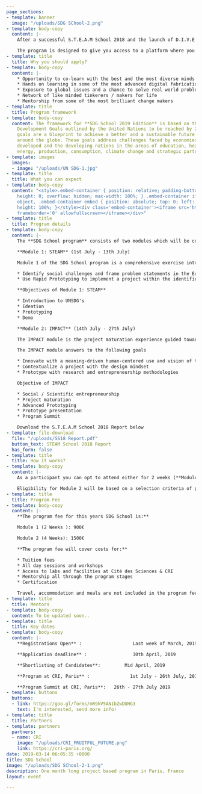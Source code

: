 ```yaml
---
page_sections:
- template: banner
  image: "/uploads/SDG SChool-2.png"
- template: body-copy
  content: |-
    After a successful S.T.E.A.M School 2018 and the launch of D.I.V.E 2019, we bring to you yet another program to provide a global learning experience, this time in Paris, France. The **SDG School 2019 Edition** is a one month long project based program which Maker’s Asylum will be conducting in partnership with [Centre for Research and Interdisciplinarity, Paris](https://cri-paris.org)

    The program is designed to give you access to a platform where you can voice an opinion, take an action and create an impact.
- template: title
  title: Why you should apply?
- template: body-copy
  content: |-
    * Opportunity to co-learn with the best and the most diverse minds
    * Hands on learning in some of the most advanced digital fabrication labs
    * Exposure to global issues and a chance to solve real world problems using technology
    * Network of like minded tinkerers / makers for life
    * Mentorship from some of the most brilliant change makers
- template: title
  title: Program framework
- template: body-copy
  content: The framework for **SDG School 2019 Edition** is based on the Sustainable
    Development Goals outlined by the United Nations to be reached by 2030. These
    goals are a blueprint to achieve a better and a sustainable future for all cultures
    around the globe. These goals address challenges faced by economies both in the
    developed and the developing nations in the areas of education, healthcare, equalities,
    energy, production, consumption, climate change and strategic partnerships
- template: images
  images:
  - image: "/uploads/UN SDG-1.jpg"
- template: title
  title: What you can expect
- template: body-copy
  content: "<style>.embed-container { position: relative; padding-bottom: 56.25%;
    height: 0; overflow: hidden; max-width: 100%; } .embed-container iframe, .embed-container
    object, .embed-container embed { position: absolute; top: 0; left: 0; width: 100%;
    height: 100%; }</style><div class='embed-container'><iframe src='https://www.youtube.com/embed/VglywTOj_rY'
    frameborder='0' allowfullscreen></iframe></div>"
- template: title
  title: Program details
- template: body-copy
  content: |-
    The **SDG School program** consists of two modules which will be conducted within a time span of 4 weeks at [CRI, Paris](https://cri-paris.org). The components of each module are as follows:

    **Module 1: STEAM** (1st July - 13th July)

    Module 1 of the SDG School program is a comprehensive exercise into the following:

    * Identify social challenges and frame problem statements in the European context
    * Use Rapid Prototyping to implement a project within the identified context

    **Objectives of Module 1: STEAM**

    * Introduction to UNSDG's
    * Ideation
    * Prototyping
    * Demo

    **Module 2: IMPACT** (14th July - 27th July)

    The IMPACT module is the project maturation experience guided towards research methodology and social entrepreneurship.

    The IMPACT module answers to the following goals

    * Innovate with a meaning-driven human-centered use and vision of technology
    * Contextualize a project with the design mindset
    * Prototype with research and entrepreneurship methodologies

    Objective of IMPACT

    * Social / Scientific entrepreneurship
    * Project maturation
    * Advanced Prototyping
    * Prototype presentation
    * Program Summit

    Download the S.T.E.A.M School 2018 Report below
- template: file-download
  file: "/uploads/SS18 Report.pdf"
  button_text: STEAM School 2018 Report
  has_form: false
- template: title
  title: How it works?
- template: body-copy
  content: |-
    As a participant you can opt to attend either for 2 weeks (**Module 1**) or 4 weeks (**Module 1** + **2**) of the program.

    Eligibility for Module 2 will be based on a selection criteria of projects which are high impact prototypes. Candidates whose projects don't get selected and have choosen the 4 Week module while applying will be reshuffled to these high impact projects. This way candidates get an opportunity to learn outside the framework of their ongoing projects and also get to contribute and test their skills
- template: title
  title: Program Fee
- template: body-copy
  content: |-
    **The program fee for this years SDG School is:**

    Module 1 (2 Weeks ): 900€

    Module 2 (4 Weeks): 1500€

    **The program fee will cover costs for:**

    * Tuition fees
    * All day sessions and workshops
    * Access to labs and facilities at Cité des Sciences & CRI
    * Mentorship all through the program stages
    * Certification

    Travel, accommodation and meals are not included in the program fee
- template: title
  title: Mentors
- template: body-copy
  content: To be updated soon..
- template: title
  title: Key dates
- template: body-copy
  content: |-
    **Registrations Open** :                   Last week of March, 2019

    **Application deadline** :                 30th April, 2019

    **Shortlisting of Candidates**:         Mid April, 2019

    **Program at CRI, Paris** :               1st July - 26th July, 2019

    **Program Summit at CRI, Paris**:   26th - 27th July 2019
- template: buttons
  buttons:
  - link: https://goo.gl/forms/mR9kV5AN1bZwDUHG3
    text: I'm interested, send more info!
- template: title
  title: Partners
- template: partners
  partners:
  - name: CRI
    image: "/uploads/CRI_FRUITFUL_FUTURE.png"
    link: https://cri-paris.org/
date: 2019-03-14 06:05:35 +0000
title: SDG School
image: "/uploads/SDG SChool-2-1.png"
description: One month long project based program in Paris, France
layout: event

---
```

